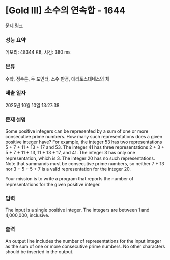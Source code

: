 # [Gold III] 소수의 연속합 - 1644 

[문제 링크](https://www.acmicpc.net/problem/1644) 

### 성능 요약

메모리: 48344 KB, 시간: 380 ms

### 분류

수학, 정수론, 두 포인터, 소수 판정, 에라토스테네스의 체

### 제출 일자

2025년 10월 10일 13:27:38

### 문제 설명

<p>Some positive integers can be represented by a sum of one or more consecutive prime numbers. How many such representations does a given positive integer have? For example, the integer 53 has two representations 5 + 7 + 11 + 13 + 17 and 53. The integer 41 has three representations 2 + 3 + 5 + 7 + 11 + 13, 11 + 13 + 17, and 41. The integer 3 has only one representation, which is 3. The integer 20 has no such representations. Note that summands must be consecutive prime numbers, so neither 7 + 13 nor 3 + 5 + 5 + 7 is a valid representation for the integer 20.</p>

<p>Your mission is to write a program that reports the number of representations for the given positive integer.</p>

### 입력 

 <p>The input is a single positive integer. The integers are between 1 and 4,000,000, inclusive. </p>

### 출력 

 <p>An output line includes the number of representations for the input integer as the sum of one or more consecutive prime numbers. No other characters should be inserted in the output.</p>

